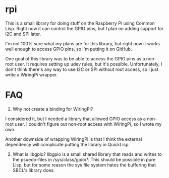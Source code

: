 # rpi

This is a small library for doing stuff on the Raspberry Pi using Common Lisp.  Right now it can control the GPIO pins, but I plan on adding support for I2C and SPI later.

I'm not 100% sure what my plans are for this library, but right now it works well enough to access GPIO pins, so I'm putting it on GitHub.

One goal of this library was to be able to access the GPIO pins as a non-root user.  It requires setting up udev rules, but it's possible.  Unfortunately, I don't think there's any way to use I2C or SPI without root access, so I just write a WiringPi wrapper.

# FAQ

1. Why not create a binding for WiringPi?

I considered it, but I needed a library that allowed GPIO access as a non-root user.  I couldn't figure out non-root access with WiringPi, so I wrote my own.

Another downside of wrapping WiringPi is that I think the external dependency will complicate putting the library in QuickLisp.

2. What is libgpio?
libgpio is a small shared library that reads and writes to the psuedo-files in /sys/class/gpio/*.  This should be possible in pure Lisp, but for some reason the sys file system hates the  buffering that SBCL's library does.


